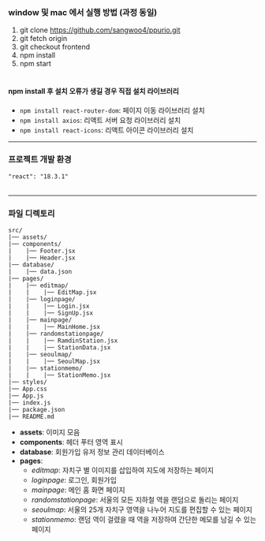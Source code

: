 ### window 및 mac 에서 실행 방법 (과정 동일)

1. git clone https://github.com/sangwoo4/ppurio.git
2. git fetch origin
3. git checkout frontend
4. npm install
5. npm start
<br/><br/>

#### npm install 후 설치 오류가 생길 경우 직접 설치 라이브러리

- `npm install react-router-dom`: 페이지 이동 라이브러리 설치
- `npm install axios`: 리액트 서버 요청 라이브러리 설치
- `npm install react-icons`: 리액트 아이콘 라이브러리 설치

***

### 프로젝트 개발 환경

`"react": "18.3.1"`
<br/><br/>


***

### 파일 디렉토리

```
src/
|── assets/
|── components/
|    |── Footer.jsx
|    |── Header.jsx
|── database/
|    |── data.json
|── pages/
|    |── editmap/
|    |    |── EditMap.jsx
|    |── loginpage/
|    |    |── Login.jsx
|    |    |── SignUp.jsx
|    |── mainpage/
|    |    |── MainHome.jsx
|    |── randomstationpage/
|    |    |── RamdinStation.jsx
|    |    |── StationData.jsx
|    |── seoulmap/
|    |    |── SeoulMap.jsx
|    |── stationmemo/
|    |    |── StationMemo.jsx
|── styles/
|── App.css
|── App.js
|── index.js
|── package.json
|── README.md
```

- **assets**: 이미지 모음
- **components**: 헤더 푸터 영역 표시
- **database**: 회원가입 유저 정보 관리 데이터베이스
- **pages**: 
   - *editmap*: 자치구 별 이미지를 삽입하여 지도에 저장하는 페이지
   - *loginpage*: 로그인, 회원가입
   - *mainpage*: 메인 홈 화면 페이지
   - *randomstationpage*: 서울의 모든 지하철 역을 랜덤으로 돌리는 페이지
   - *seoulmap*: 서울의 25개 자치구 영역을 나누어 지도를 편집할 수 있는 페이지
   - *stationmemo*: 랜덤 역이 걸렸을 때 역을 저장하여 간단한 메모를 남길 수 있는 페이지